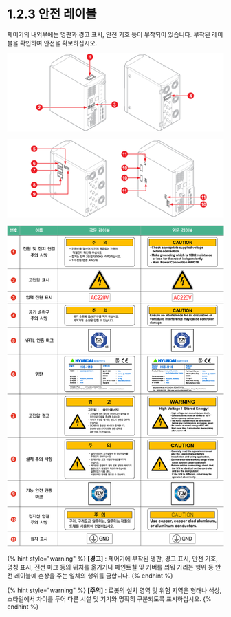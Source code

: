 # 1.2.3 안전 레이블

제어기의 내외부에는 명판과 경고 표시, 안전 기호 등이 부착되어 있습니다. 부착된 레이블을 확인하여 안전을 확보하십시오.

![&#xADF8;&#xB9BC; 1 &#xC548;&#xC804; &#xB808;&#xC774;&#xBE14; &#xBD80;&#xCC29; &#xC704;&#xCE58;: &#xC804;&#xBA74;&#xACFC; &#xC717;&#xBA74;\(&#xC88C;\) / &#xB4B7;&#xBA74;\(&#xC6B0;\)](../../.gitbook/assets/safety_labels_1.png)

![&#xADF8;&#xB9BC; 2 &#xC548;&#xC804; &#xB808;&#xC774;&#xBE14; &#xBD80;&#xCC29; &#xC704;&#xCE58;: &#xC678;&#xCE21;&#xBA74;\(&#xC88C;\) / &#xB0B4;&#xCE21;&#xBA74;\(&#xC6B0;\)](../../.gitbook/assets/safety_labels_2.png)

![](../../.gitbook/assets/safety_labels.png)

{% hint style="warning" %}
**\[경고\]** : 제어기에 부착된 명판, 경고 표시, 안전 기호, 명칭 표시, 전선 마크 등의 위치를 옮기거나 페인트칠 및 커버를 씌워 가리는 행위 등 안전 레이블에 손상을 주는 일체의 행위를 금합니다.
{% endhint %}

{% hint style="warning" %}
**\[주의\]** : 로봇의 설치 영역 및 위험 지역은 형태나 색상, 스타일에서 차이를 두어 다른 시설 및 기기와 명확히 구분되도록 표시하십시오.
{% endhint %}

